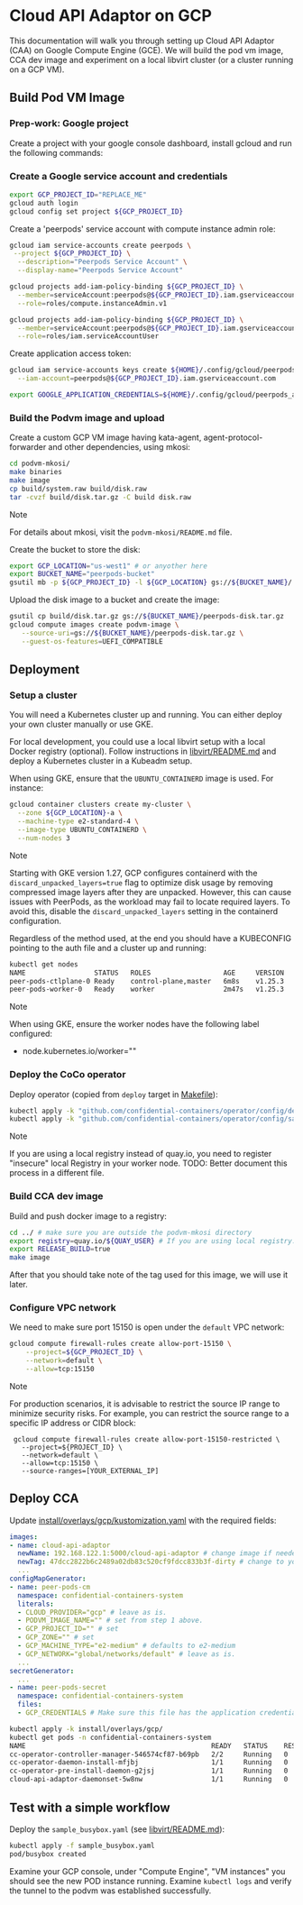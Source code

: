 # Cloud API Adaptor on GCP

This documentation will walk you through setting up Cloud API Adaptor (CAA) on
Google Compute Engine (GCE). We will build the pod vm image, CCA dev image and
experiment on a local libvirt cluster (or a cluster running on a GCP VM).

## Build Pod VM Image

### Prep-work: Google project

Create a project with your google console dashboard, install gcloud and run the
following commands:

### Create a Google service account and credentials

```bash
export GCP_PROJECT_ID="REPLACE_ME"
gcloud auth login
gcloud config set project ${GCP_PROJECT_ID}
```

Create a 'peerpods' service account with compute instance admin role:

```bash
gcloud iam service-accounts create peerpods \
 --project ${GCP_PROJECT_ID} \
  --description="Peerpods Service Account" \
  --display-name="Peerpods Service Account"

gcloud projects add-iam-policy-binding ${GCP_PROJECT_ID} \
  --member=serviceAccount:peerpods@${GCP_PROJECT_ID}.iam.gserviceaccount.com \
  --role=roles/compute.instanceAdmin.v1

gcloud projects add-iam-policy-binding ${GCP_PROJECT_ID} \
  --member=serviceAccount:peerpods@${GCP_PROJECT_ID}.iam.gserviceaccount.com \
  --role=roles/iam.serviceAccountUser
```

Create application access token:

```bash
gcloud iam service-accounts keys create ${HOME}/.config/gcloud/peerpods_application_key.json \
  --iam-account=peerpods@${GCP_PROJECT_ID}.iam.gserviceaccount.com

export GOOGLE_APPLICATION_CREDENTIALS=${HOME}/.config/gcloud/peerpods_application_key.json
```

### Build the Podvm image and upload

Create a custom GCP VM image having kata-agent, agent-protocol-forwarder and
other dependencies, using mkosi:

```bash
cd podvm-mkosi/
make binaries
make image
cp build/system.raw build/disk.raw
tar -cvzf build/disk.tar.gz -C build disk.raw
```

> [!NOTE]
> For details about mkosi, visit the `podvm-mkosi/README.md` file.

Create the bucket to store the disk:


```bash
export GCP_LOCATION="us-west1" # or anyother here
export BUCKET_NAME="peerpods-bucket"
gsutil mb -p ${GCP_PROJECT_ID} -l ${GCP_LOCATION} gs://${BUCKET_NAME}/
```

Upload the disk image to a bucket and create the image:

```bash
gsutil cp build/disk.tar.gz gs://${BUCKET_NAME}/peerpods-disk.tar.gz
gcloud compute images create podvm-image \
   --source-uri=gs://${BUCKET_NAME}/peerpods-disk.tar.gz \
   --guest-os-features=UEFI_COMPATIBLE
```

## Deployment

### Setup a cluster

You will need a Kubernetes cluster up and running. You can either deploy your
own cluster manually or use GKE.

For local development, you could use a local libvirt setup with a local Docker
registry (optional). Follow instructions in
[libvirt/README.md](../libvirt/README.md) and deploy a Kubernetes cluster in a
Kubeadm setup.

When using GKE, ensure that the `UBUNTU_CONTAINERD` image is used. For instance:

```bash
gcloud container clusters create my-cluster \
  --zone ${GCP_LOCATION}-a \
  --machine-type e2-standard-4 \
  --image-type UBUNTU_CONTAINERD \
  --num-nodes 3
```

> [!NOTE]
> Starting with GKE version 1.27, GCP configures containerd with the
> `discard_unpacked_layers=true` flag to optimize disk usage by removing
> compressed image layers after they are unpacked. However, this can cause
> issues with PeerPods, as the workload may fail to locate required layers. To
> avoid this, disable the `discard_unpacked_layers` setting in the containerd
> configuration.

Regardless of the method used, at the end you should have a KUBECONFIG pointing
to the auth file and a cluster up and running:

```bash
kubectl get nodes
NAME                 STATUS   ROLES                  AGE     VERSION
peer-pods-ctlplane-0 Ready    control-plane,master   6m8s    v1.25.3
peer-pods-worker-0   Ready    worker                 2m47s   v1.25.3
```

> [!NOTE]
> When using GKE, ensure the worker nodes have the following label configured:
> * node.kubernetes.io/worker=""

### Deploy the CoCo operator

Deploy operator (copied from `deploy` target in [Makefile](../Makefile)):

```bash
kubectl apply -k "github.com/confidential-containers/operator/config/default"
kubectl apply -k "github.com/confidential-containers/operator/config/samples/ccruntime/peer-pods"
```

> [!NOTE]
> If you are using a local registry instead of quay.io, you need to register
> "insecure" local Registry in your worker node.
> TODO: Better document this process in a different file.

### Build CCA dev image

Build and push docker image to a registry:

```bash
cd ../ # make sure you are outside the podvm-mkosi directory
export registry=quay.io/${QUAY_USER} # If you are using local registry: LOCAL_IP:PORT.
export RELEASE_BUILD=true
make image
```

After that you should take note of the tag used for this image, we will use it
later.

### Configure VPC network

We need to make sure port 15150 is open under the `default` VPC network:

```bash
gcloud compute firewall-rules create allow-port-15150 \
    --project=${GCP_PROJECT_ID} \
    --network=default \
    --allow=tcp:15150
```

> [!NOTE]
> For production scenarios, it is advisable to restrict the source IP range to
> minimize security risks. For example, you can restrict the source range to a
> specific IP address or CIDR block:
>
> ```
>  gcloud compute firewall-rules create allow-port-15150-restricted \
>    --project=${PROJECT_ID} \
>    --network=default \
>    --allow=tcp:15150 \
>    --source-ranges=[YOUR_EXTERNAL_IP]
> ```

## Deploy CCA

Update [install/overlays/gcp/kustomization.yaml](../install/overlays/gcp/kustomization.yaml) with the required fields:

```yaml
images:
- name: cloud-api-adaptor
  newName: 192.168.122.1:5000/cloud-api-adaptor # change image if needed
  newTag: 47dcc2822b6c2489a02db83c520cf9fdcc833b3f-dirty # change to your tag
  ...
configMapGenerator:
- name: peer-pods-cm
  namespace: confidential-containers-system
  literals:
  - CLOUD_PROVIDER="gcp" # leave as is.
  - PODVM_IMAGE_NAME="" # set from step 1 above.
  - GCP_PROJECT_ID="" # set
  - GCP_ZONE="" # set
  - GCP_MACHINE_TYPE="e2-medium" # defaults to e2-medium
  - GCP_NETWORK="global/networks/default" # leave as is.
  ...
secretGenerator:
  ...
- name: peer-pods-secret
  namespace: confidential-containers-system
  files:
  - GCP_CREDENTIALS # Make sure this file has the application credentials. You can use the Peerpods creds: copy the file from ${HOME}/.config/gcloud/peerpods_application_key.json
```

```bash
kubectl apply -k install/overlays/gcp/
kubectl get pods -n confidential-containers-system
NAME                                              READY   STATUS    RESTARTS   AGE
cc-operator-controller-manager-546574cf87-b69pb   2/2     Running   0          7d10h
cc-operator-daemon-install-mfjbj                  1/1     Running   0          7d10h
cc-operator-pre-install-daemon-g2jsj              1/1     Running   0          7d10h
cloud-api-adaptor-daemonset-5w8nw                 1/1     Running   0          7s
```

## Test with a simple workflow

Deploy the `sample_busybox.yaml` (see [libvirt/README.md](../libvirt/README.md)):

```bash
kubectl apply -f sample_busybox.yaml
pod/busybox created
```

Examine your GCP console, under "Compute Engine", "VM instances" you should see the new POD instance running.
Examine `kubectl logs` and verify the tunnel to the podvm was established successfully.
